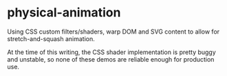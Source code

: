 physical-animation
==================

Using CSS custom filters/shaders, warp DOM and SVG content to allow for stretch-and-squash animation.

At the time of this writing, the CSS shader implementation is pretty buggy and unstable, so none of these demos are reliable enough for production use.
